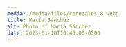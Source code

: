 ```yaml
---
media: /media/files/cerezales_8.webp
title: María Sánchez
alt: Photo of María Sánchez
date: 2023-01-10T10:46:00-0500
---
```

